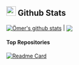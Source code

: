 ## <img src="https://media.giphy.com/media/iY8CRBdQXODJSCERIr/giphy.gif" width="25"> <b>Github Stats</b>

<a href="https://github.com/dogruyolomerfurkan/"><img align="center" src="https://github-readme-stats.vercel.app/api?username=dogruyolomerfurkan&show_icons=true&include_all_commits=true&hide_border=true&theme=transparent" alt="Ömer's github stats" /></a> | <a href="https://github.com/dogruyolomerfurkan/"><img align="center" src="https://github-readme-stats.vercel.app/api/top-langs/?username=dogruyolomerfurkan&layout=compact&hide_border=true&theme=transparent" /></a> 

#### Top Repositories


[![Readme Card](https://github-readme-stats.vercel.app/api/pin/?username=dogruyolomerfurkan&repo=github-readme-stats)](https://github.com/dogruyolomerfurkan/AggregateTypesJSON.git)
